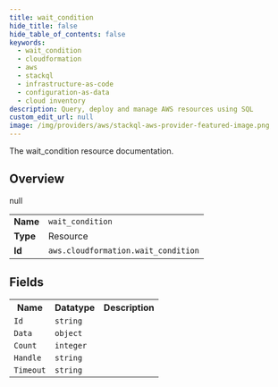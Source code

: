 ```yaml
---
title: wait_condition
hide_title: false
hide_table_of_contents: false
keywords:
  - wait_condition
  - cloudformation
  - aws
  - stackql
  - infrastructure-as-code
  - configuration-as-data
  - cloud inventory
description: Query, deploy and manage AWS resources using SQL
custom_edit_url: null
image: /img/providers/aws/stackql-aws-provider-featured-image.png
---
```

The wait_condition resource documentation.

## Overview
<table><tbody>
<tr><td><b>Name</b></td><td><code>wait_condition</code></td></tr>
<tr><td><b>Type</b></td><td>Resource</td></tr>
null
<tr><td><b>Id</b></td><td><code>aws.cloudformation.wait_condition</code></td></tr>
</tbody></table>

## Fields
<table><tbody>
<tr><th>Name</th><th>Datatype</th><th>Description</th></tr>
<tr><td><code>Id</code></td><td><code>string</code></td><td></td></tr><tr><td><code>Data</code></td><td><code>object</code></td><td></td></tr><tr><td><code>Count</code></td><td><code>integer</code></td><td></td></tr><tr><td><code>Handle</code></td><td><code>string</code></td><td></td></tr><tr><td><code>Timeout</code></td><td><code>string</code></td><td></td></tr>
</tbody></table>